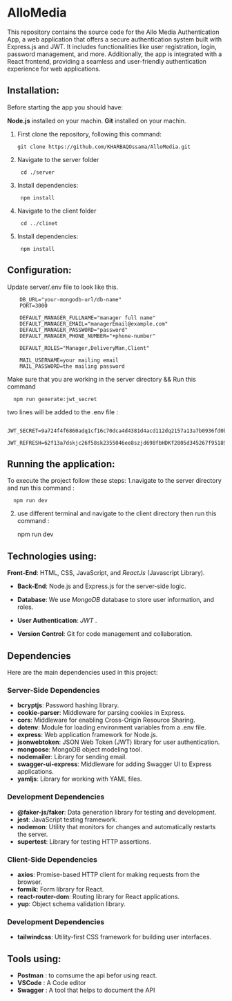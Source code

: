 # AlloMedia
This repository contains the source code for the Allo Media Authentication App, a web application that offers a secure authentication system built with Express.js and JWT. It includes functionalities like user registration, login, password management, and more. Additionally, the app is integrated with a React frontend, providing a seamless and user-friendly authentication experience for web applications.

 ## Installation:
 Before starting the app you should have:

**Node.js** installed on your machin.
**Git** installed on your machin.

 1. First clone the repository, following this command:

        git clone https://github.com/KHARBAQOssama/AlloMedia.git
2. Navigate to the server folder 

        cd ./server
3. Install dependencies:

        npm install
4. Navigate to the client folder 

        cd ../clinet
5. Install dependencies:

        npm install
## Configuration:
 Update server/.env file to look like this.

        DB_URL="your-mongodb-url/db-name"
        PORT=3000
        
        DEFAULT_MANAGER_FULLNAME="manager full name"
        DEFAULT_MANAGER_EMAIL="managerEmail@example.com"
        DEFAULT_MANAGER_PASSWORD="password"
        DEFAULT_MANAGER_PHONE_NUMBER="+phone-number"
        
        DEFAULT_ROLES="Manager,DeliveryMan,Client"
        
        MAIL_USERNAME=your mailing email
        MAIL_PASSWORD=the mailing password


  Make sure that you are working in the server directory && Run this command 

      npm run generate:jwt_secret
  two lines will be added to the .env file : 

      JWT_SECRET=9a724f4f6860adq1cf16c70dca4d4381d4acd112dq2157a13a7b0936fd0bdac58c52edkaj134SQuubcc
      JWT_REFRESH=62f13a7dskjc26f58sk2355046ee8szjd698fbHDKf2805d345267f95189ed84a36754c2de349d92332e4

## Running the application:
 To execute the project follow these steps:
 1.navigate to the server directory and run this command : 

      npm run dev
2. use different terminal and navigate to the client directory then run this command :

      npm run dev 

## Technologies using:

**Front-End**: HTML, CSS, JavaScript, and *ReactJs* (Javascript Library).

- **Back-End**: Node.js and Express.js for the server-side logic.

- **Database**: We use *MongoDB* database to store user information, and roles. 

- **User Authentication**: *JWT* .

- **Version Control**: Git for code management and collaboration.

## Dependencies

Here are the main dependencies used in this project:

### Server-Side Dependencies

- **bcryptjs**: Password hashing library.
- **cookie-parser**: Middleware for parsing cookies in Express.
- **cors**: Middleware for enabling Cross-Origin Resource Sharing.
- **dotenv**: Module for loading environment variables from a .env file.
- **express**: Web application framework for Node.js.
- **jsonwebtoken**: JSON Web Token (JWT) library for user authentication.
- **mongoose**: MongoDB object modeling tool.
- **nodemailer**: Library for sending email.
- **swagger-ui-express**: Middleware for adding Swagger UI to Express applications.
- **yamljs**: Library for working with YAML files.

### Development Dependencies

- **@faker-js/faker**: Data generation library for testing and development.
- **jest**: JavaScript testing framework.
- **nodemon**: Utility that monitors for changes and automatically restarts the server.
- **supertest**: Library for testing HTTP assertions.

### Client-Side Dependencies

- **axios**: Promise-based HTTP client for making requests from the browser.
- **formik**: Form library for React.
- **react-router-dom**: Routing library for React applications.
- **yup**: Object schema validation library.

### Development Dependencies

- **tailwindcss**: Utility-first CSS framework for building user interfaces.

## Tools using:
- **Postman** : to comsume the api befor using react.
- **VSCode** : A Code editor
- **Swagger** : A tool that helps to document the API
